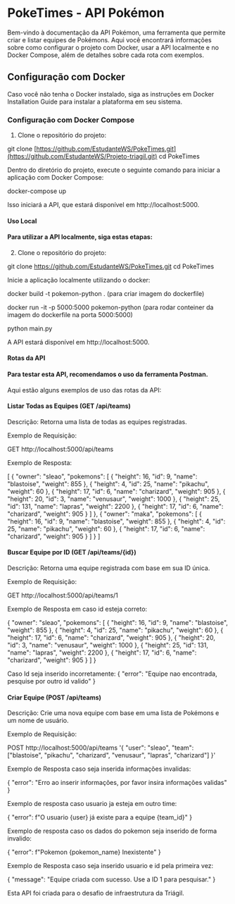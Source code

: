 # PokeTimes - API Pokémon
Bem-vindo à documentação da API Pokémon, uma ferramenta que permite criar e listar equipes de Pokémons. 
Aqui você encontrará informações sobre como configurar o projeto com Docker, usar a API localmente e no Docker Compose, além de detalhes sobre cada rota com exemplos.

## Configuração com Docker
Caso você não tenha o Docker instalado, siga as instruções em Docker Installation Guide para instalar a plataforma em seu sistema.

### Configuração com Docker Compose
1. Clone o repositório do projeto:

git clone [https://github.com/EstudanteWS/PokeTimes.git](https://github.com/EstudanteWS/Projeto-triagil.git)
cd PokeTimes

Dentro do diretório do projeto, execute o seguinte comando para iniciar a aplicação com Docker Compose:

docker-compose up

Isso iniciará a API, que estará disponível em http://localhost:5000.

#### Uso Local
#### Para utilizar a API localmente, siga estas etapas:

2. Clone o repositório do projeto:

git clone https://github.com/EstudanteWS/PokeTimes.git
cd PokeTimes

Inicie a aplicação localmente utilizando o docker:

docker build -t pokemon-python . (para criar imagem do dockerfile)

docker run -it -p 5000:5000 pokemon-python (para rodar conteiner da imagem do dockerfile na porta 5000:5000)

python main.py

A API estará disponível em http://localhost:5000.

#### Rotas da API
#### Para testar esta API, recomendamos o uso da ferramenta Postman.

Aqui estão alguns exemplos de uso das rotas da API:

#### Listar Todas as Equipes (GET /api/teams)
Descrição: Retorna uma lista de todas as equipes registradas.

Exemplo de Requisição:

GET http://localhost:5000/api/teams

Exemplo de Resposta:

[
	{
		"owner": "sleao",
		"pokemons": [
			{
				"height": 16,
				"id": 9,
				"name": "blastoise",
				"weight": 855
			},
			{
				"height": 4,
				"id": 25,
				"name": "pikachu",
				"weight": 60
			},
			{
				"height": 17,
				"id": 6,
				"name": "charizard",
				"weight": 905
			},
			{
				"height": 20,
				"id": 3,
				"name": "venusaur",
				"weight": 1000
			},
			{
				"height": 25,
				"id": 131,
				"name": "lapras",
				"weight": 2200
			},
			{
				"height": 17,
				"id": 6,
				"name": "charizard",
				"weight": 905
			}
		]
	},
	{
		"owner": "maka",
		"pokemons": [
			{
				"height": 16,
				"id": 9,
				"name": "blastoise",
				"weight": 855
			},
			{
				"height": 4,
				"id": 25,
				"name": "pikachu",
				"weight": 60
			},
			{
				"height": 17,
				"id": 6,
				"name": "charizard",
				"weight": 905
			}
		]
	}
]

#### Buscar Equipe por ID (GET /api/teams/{id})
Descrição: Retorna uma equipe registrada com base em sua ID única.

Exemplo de Requisição:

GET http://localhost:5000/api/teams/1

Exemplo de Resposta em caso id esteja correto:

{
	"owner": "sleao",
	"pokemons": [
		{
			"height": 16,
			"id": 9,
			"name": "blastoise",
			"weight": 855
		},
		{
			"height": 4,
			"id": 25,
			"name": "pikachu",
			"weight": 60
		},
		{
			"height": 17,
			"id": 6,
			"name": "charizard",
			"weight": 905
		},
		{
			"height": 20,
			"id": 3,
			"name": "venusaur",
			"weight": 1000
		},
		{
			"height": 25,
			"id": 131,
			"name": "lapras",
			"weight": 2200
		},
		{
			"height": 17,
			"id": 6,
			"name": "charizard",
			"weight": 905
		}
	]
}

Caso Id seja inserido incorretamente: 
{
	"error": "Equipe nao encontrada, pesquise por outro id valido"
	}

#### Criar Equipe (POST /api/teams)
Descrição: Crie uma nova equipe com base em uma lista de Pokémons e um nome de usuário.

Exemplo de Requisição:

POST http://localhost:5000/api/teams '{
  "user": "sleao",
  "team": ["blastoise", "pikachu", "charizard", "venusaur", "lapras", "charizard"]
}' 

Exemplo de Resposta caso seja inserida informações invalidas:

{
	"error": "Erro ao inserir informações, por favor insira informações validas"
	}

Exemplo de resposta caso usuario ja esteja em outro time:

{
	"error": f"O usuario {user} já existe para a equipe {team_id}"
	}

Exemplo de resposta caso os dados do pokemon seja inserido de forma invalido:

{
	"error": f"Pokemon {pokemon_name} Inexistente"
	}

Exemplo de Resposta caso seja inserido usuario e id pela primeira vez:

{
	"message": "Equipe criada com sucesso. Use a ID 1 para pesquisar."
}

Esta API foi criada para o desafio de infraestrutura da Triágil.
